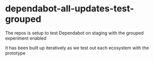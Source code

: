 # dependabot-all-updates-test-grouped

The repos is setup to test Dependabot on staging with the grouped experiment enabled

It has been built up iteratively as we test out each ecosystem with the prototype
